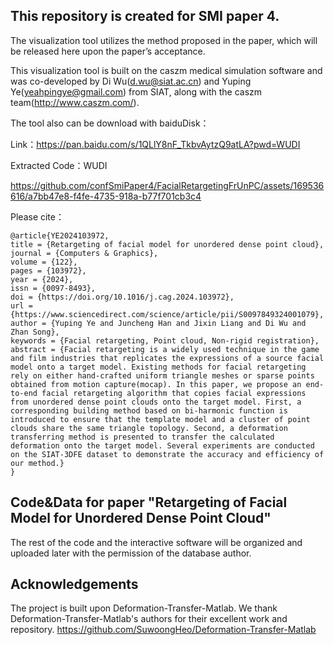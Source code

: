 
## This repository is created for SMI paper 4.

The visualization tool utilizes the method proposed in the paper, which will be released here upon the paper’s acceptance.

This visualization tool is built on the caszm medical simulation software and was co-developed by Di Wu(d.wu@siat.ac.cn) and Yuping Ye(yeahpingye@gmail.com) from SIAT, along with the caszm team(http://www.caszm.com/).

The tool also can be download with baiduDisk：

Link：https://pan.baidu.com/s/1QLlY8nF_TkbvAytzQ9atLA?pwd=WUDI 

Extracted Code：WUDI 


https://github.com/confSmiPaper4/FacialRetargetingFrUnPC/assets/169536616/a7bb47e8-f4fe-4735-918a-b77f701cb3c4


Please cite：
```
@article{YE2024103972,
title = {Retargeting of facial model for unordered dense point cloud},
journal = {Computers & Graphics},
volume = {122},
pages = {103972},
year = {2024},
issn = {0097-8493},
doi = {https://doi.org/10.1016/j.cag.2024.103972},
url = {https://www.sciencedirect.com/science/article/pii/S0097849324001079},
author = {Yuping Ye and Juncheng Han and Jixin Liang and Di Wu and Zhan Song},
keywords = {Facial retargeting, Point cloud, Non-rigid registration},
abstract = {Facial retargeting is a widely used technique in the game and film industries that replicates the expressions of a source facial model onto a target model. Existing methods for facial retargeting rely on either hand-crafted uniform triangle meshes or sparse points obtained from motion capture(mocap). In this paper, we propose an end-to-end facial retargeting algorithm that copies facial expressions from unordered dense point clouds onto the target model. First, a corresponding building method based on bi-harmonic function is introduced to ensure that the template model and a cluster of point clouds share the same triangle topology. Second, a deformation transferring method is presented to transfer the calculated deformation onto the target model. Several experiments are conducted on the SIAT-3DFE dataset to demonstrate the accuracy and efficiency of our method.}
}
```



## Code&Data for paper "Retargeting of Facial Model for Unordered  Dense Point Cloud"

The rest of the code and the interactive software will be organized and uploaded later with the permission of the database author.

## Acknowledgements

The project is built upon Deformation-Transfer-Matlab. We thank Deformation-Transfer-Matlab's authors for their excellent work and repository.
https://github.com/SuwoongHeo/Deformation-Transfer-Matlab



